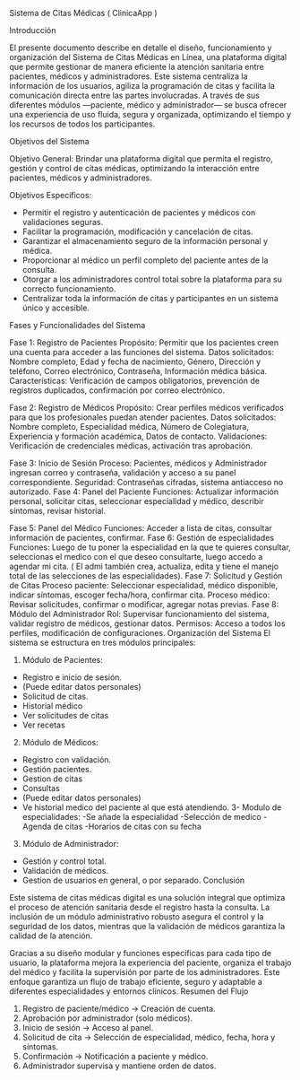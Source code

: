 Sistema de Citas Médicas ( ClinicaApp )

Introducción

El presente documento describe en detalle el diseño, funcionamiento y organización del Sistema de Citas Médicas en Línea, una plataforma digital que permite gestionar de manera eficiente la atención sanitaria entre pacientes, médicos y administradores.
Este sistema centraliza la información de los usuarios, agiliza la programación de citas y facilita la comunicación directa entre las partes involucradas.
A través de sus diferentes módulos —paciente, médico y administrador— se busca ofrecer una experiencia de uso fluida, segura y organizada, optimizando el tiempo y los recursos de todos los participantes.

Objetivos del Sistema

Objetivo General:
Brindar una plataforma digital que permita el registro, gestión y control de citas médicas, optimizando la interacción entre pacientes, médicos y administradores.

Objetivos Específicos:
- Permitir el registro y autenticación de pacientes y médicos con validaciones seguras.
- Facilitar la programación, modificación y cancelación de citas.
- Garantizar el almacenamiento seguro de la información personal y médica.
- Proporcionar al médico un perfil completo del paciente antes de la consulta.
- Otorgar a los administradores control total sobre la plataforma para su correcto funcionamiento.
- Centralizar toda la información de citas y participantes en un sistema único y accesible.

Fases y Funcionalidades del Sistema

Fase 1: Registro de Pacientes
Propósito: Permitir que los pacientes creen una cuenta para acceder a las funciones del sistema.
Datos solicitados: Nombre completo, Edad y fecha de nacimiento, Género, Dirección y teléfono, Correo electrónico, Contraseña, Información médica básica.
Características: Verificación de campos obligatorios, prevención de registros duplicados, confirmación por correo electrónico.

Fase 2: Registro de Médicos
Propósito: Crear perfiles médicos verificados para que los profesionales puedan atender pacientes.
Datos solicitados: Nombre completo, Especialidad médica, Número de Colegiatura, Experiencia y formación académica, Datos de contacto.
Validaciones: Verificación de credenciales médicas, activación tras aprobación.

Fase 3: Inicio de Sesión
Proceso: Pacientes, médicos y Administrador ingresan correo y contraseña, validación y acceso a su panel correspondiente.
Seguridad: Contraseñas cifradas, sistema antiacceso no autorizado.
Fase 4: Panel del Paciente
Funciones: Actualizar información personal, solicitar citas, seleccionar especialidad y médico, describir síntomas, revisar historial.

Fase 5: Panel del Médico
Funciones: Acceder a lista de citas, consultar información de pacientes, confirmar.
Fase 6: Gestión de especialidades
Funciones: Luego de tu poner la especialidad en la que te quieres consultar, seleccionas el medico con el que deseo consultarte, luego accedo a agendar mi cita. ( El admi también crea, actualiza, edita y tiene el manejo total de las selecciones de las especialidades).
Fase 7: Solicitud y Gestión de Citas
Proceso paciente: Seleccionar especialidad, médico disponible, indicar síntomas, escoger fecha/hora, confirmar cita.
Proceso médico: Revisar solicitudes, confirmar o modificar, agregar notas previas.
Fase 8: Módulo del Administrador
Rol: Supervisar funcionamiento del sistema, validar registro de médicos, gestionar datos. 
Permisos: Acceso a todos los perfiles, modificación de configuraciones.
Organización del Sistema
El sistema se estructura en tres módulos principales:

1. Módulo de Pacientes:
- Registro e inicio de sesión.
- (Puede editar datos personales)
- Solicitud de citas. 
- Historial médico
- Ver solicitudes de citas
- Ver recetas
2. Módulo de Médicos:
- Registro con validación.
- Gestión pacientes.
- Gestion de citas
- Consultas
- (Puede editar datos personales)
- Ve historial medico del paciente al que está atendiendo.
3- Modulo de especialidades:
-Se añade la especialidad
-Selección de medico 
-Agenda de citas
-Horarios de citas con su fecha

3. Módulo de Administrador:
- Gestión y control total.
- Validación de médicos.
- Gestion de usuarios en general, o por separado.
 Conclusión

Este sistema de citas médicas digital es una solución integral que optimiza el proceso de atención sanitaria desde el registro hasta la consulta.
La inclusión de un módulo administrativo robusto asegura el control y la seguridad de los datos, mientras que la validación de médicos garantiza la calidad de la atención.

Gracias a su diseño modular y funciones específicas para cada tipo de usuario, la plataforma mejora la experiencia del paciente, organiza el trabajo del médico y facilita la supervisión por parte de los administradores.
Este enfoque garantiza un flujo de trabajo eficiente, seguro y adaptable a diferentes especialidades y entornos clínicos.
Resumen del Flujo
1.	Registro de paciente/médico → Creación de cuenta.
2.	Aprobación por administrador (solo médicos).
3.	Inicio de sesión → Acceso al panel.
4.	Solicitud de cita → Selección de especialidad, médico, fecha, hora y síntomas.
5.	Confirmación → Notificación a paciente y médico.
6.	Administrador supervisa y mantiene orden de datos.
